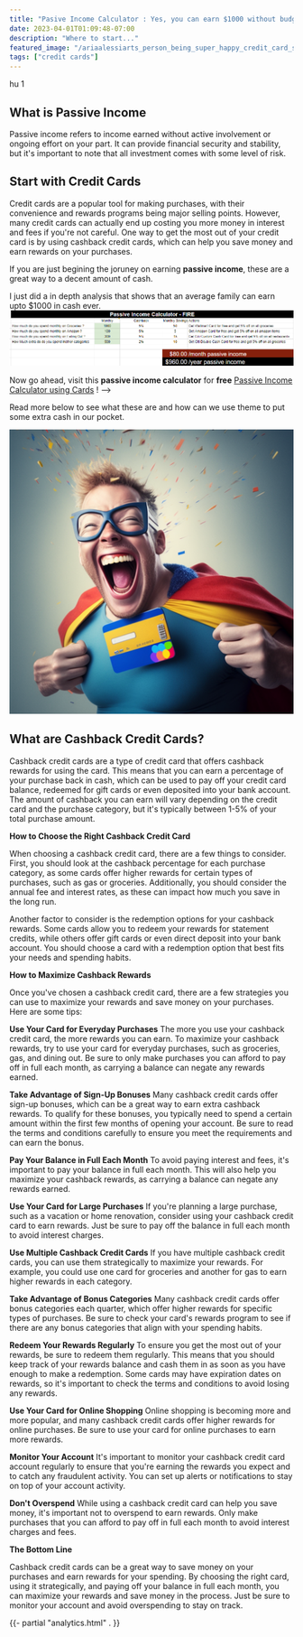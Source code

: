 ```yaml
---
title: "Pasive Income Calculator : Yes, you can earn $1000 without budgeting !"
date: 2023-04-01T01:09:48-07:00
description: "Where to start..."
featured_image: "/ariaalessiarts_person_being_super_happy_credit_card_savings_edf08540-3458-49c4-955c-8436131826da.png"
tags: ["credit cards"]
---
```



<!-- This is **bold** text, and this is *emphasized* text.

Visit the [Hugo](https://gohugo.io) website! -->

hu 1

## What is Passive Income
Passive income refers to income earned without active involvement or ongoing effort on your part. It can provide financial security and stability, but it's important to note that all investment comes with some level of risk.

## Start with Credit Cards
Credit cards are a popular tool for making purchases, with their convenience and rewards programs being major selling points. However, many credit cards can actually end up costing you more money in interest and fees if you're not careful. One way to get the most out of your credit card is by using cashback credit cards, which can help you save money and earn rewards on your purchases. 

If you are just begining the joruney on earning **passive income**, these are a great way to a decent amount of cash.

I just did a in depth analysis that shows that an average family can earn upto $1000 in cash ever.
![passive-income-calculator](/calculator.png)

Now go ahead, visit this **passive income calculator** for **free** [Passive Income Calculator using Cards](https://docs.google.com/spreadsheets/d/1Mhdh2HpYxMD0D2Wn_3wh8SoCt0VjEGkTWt4YvEhh29Q/edit?usp=sharing) ! -->


Read more below to see what these are and how can we use theme to put some extra cash in our pocket.

![some-pic](/ariaalessiarts_person_being_super_happy_credit_card_savings_edf08540-3458-49c4-955c-8436131826da.png)

## What are Cashback Credit Cards?

Cashback credit cards are a type of credit card that offers cashback rewards for using the card. This means that you can earn a percentage of your purchase back in cash, which can be used to pay off your credit card balance, redeemed for gift cards or even deposited into your bank account. The amount of cashback you can earn will vary depending on the credit card and the purchase category, but it's typically between 1-5% of your total purchase amount.

**How to Choose the Right Cashback Credit Card**

When choosing a cashback credit card, there are a few things to consider. First, you should look at the cashback percentage for each purchase category, as some cards offer higher rewards for certain types of purchases, such as gas or groceries. Additionally, you should consider the annual fee and interest rates, as these can impact how much you save in the long run.

Another factor to consider is the redemption options for your cashback rewards. Some cards allow you to redeem your rewards for statement credits, while others offer gift cards or even direct deposit into your bank account. You should choose a card with a redemption option that best fits your needs and spending habits.

**How to Maximize Cashback Rewards**

Once you've chosen a cashback credit card, there are a few strategies you can use to maximize your rewards and save money on your purchases. Here are some tips:

**Use Your Card for Everyday Purchases**
The more you use your cashback credit card, the more rewards you can earn. To maximize your cashback rewards, try to use your card for everyday purchases, such as groceries, gas, and dining out. Be sure to only make purchases you can afford to pay off in full each month, as carrying a balance can negate any rewards earned.

**Take Advantage of Sign-Up Bonuses**
Many cashback credit cards offer sign-up bonuses, which can be a great way to earn extra cashback rewards. To qualify for these bonuses, you typically need to spend a certain amount within the first few months of opening your account. Be sure to read the terms and conditions carefully to ensure you meet the requirements and can earn the bonus.

**Pay Your Balance in Full Each Month**
To avoid paying interest and fees, it's important to pay your balance in full each month. This will also help you maximize your cashback rewards, as carrying a balance can negate any rewards earned.

**Use Your Card for Large Purchases**
If you're planning a large purchase, such as a vacation or home renovation, consider using your cashback credit card to earn rewards. Just be sure to pay off the balance in full each month to avoid interest charges.

**Use Multiple Cashback Credit Cards**
If you have multiple cashback credit cards, you can use them strategically to maximize your rewards. For example, you could use one card for groceries and another for gas to earn higher rewards in each category.

**Take Advantage of Bonus Categories**
Many cashback credit cards offer bonus categories each quarter, which offer higher rewards for specific types of purchases. Be sure to check your card's rewards program to see if there are any bonus categories that align with your spending habits.

**Redeem Your Rewards Regularly**
To ensure you get the most out of your rewards, be sure to redeem them regularly. This means that you should keep track of your rewards balance and cash them in as soon as you have enough to make a redemption. Some cards may have expiration dates on rewards, so it's important to check the terms and conditions to avoid losing any rewards.

**Use Your Card for Online Shopping**
Online shopping is becoming more and more popular, and many cashback credit cards offer higher rewards for online purchases. Be sure to use your card for online purchases to earn more rewards.

**Monitor Your Account**
It's important to monitor your cashback credit card account regularly to ensure that you're earning the rewards you expect and to catch any fraudulent activity. You can set up alerts or notifications to stay on top of your account activity.

**Don't Overspend**
While using a cashback credit card can help you save money, it's important not to overspend to earn rewards. Only make purchases that you can afford to pay off in full each month to avoid interest charges and fees.

**The Bottom Line**

Cashback credit cards can be a great way to save money on your purchases and earn rewards for your spending. By choosing the right card, using it strategically, and paying off your balance in full each month, you can maximize your rewards and save money in the process. Just be sure to monitor your account and avoid overspending to stay on track.


{{- partial "analytics.html" . }}